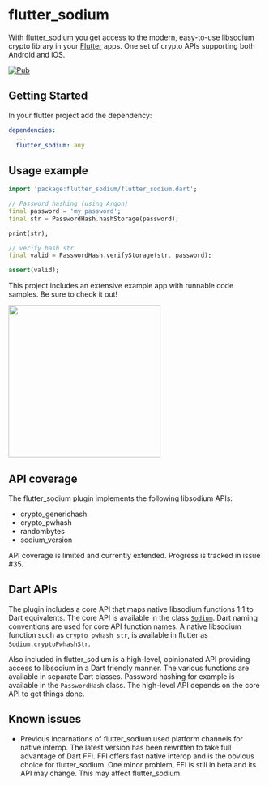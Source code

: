 # flutter_sodium

With flutter_sodium you get access to the modern, easy-to-use [libsodium](https://download.libsodium.org/doc/) crypto library in your [Flutter](https://flutter.io) apps. One set of crypto APIs supporting both Android and iOS.

[![Pub](https://img.shields.io/pub/v/flutter_sodium.svg)](https://pub.dartlang.org/packages/flutter_sodium)

## Getting Started

In your flutter project add the dependency:

```yml
dependencies:
  ...
  flutter_sodium: any
```
## Usage example

```dart
import 'package:flutter_sodium/flutter_sodium.dart';

// Password hashing (using Argon)
final password = 'my password';
final str = PasswordHash.hashStorage(password);

print(str);

// verify hash str
final valid = PasswordHash.verifyStorage(str, password);

assert(valid);
```

This project includes an extensive example app with runnable code samples. Be sure to check it out!

<img src="https://raw.githubusercontent.com/firstfloorsoftware/flutter_sodium/master/example/assets/screenshots/screenshot1.png" width="300">

## API coverage
The flutter_sodium plugin implements the following libsodium APIs:
- crypto_generichash
- crypto_pwhash
- randombytes
- sodium_version

API coverage is limited and currently extended. Progress is tracked in issue #35.

## Dart APIs
The plugin includes a core API that maps native libsodium functions 1:1 to Dart equivalents. The core API is available in the class [`Sodium`](https://github.com/firstfloorsoftware/flutter_sodium/blob/master/lib/flutter_sodium.dart). Dart naming conventions are used for core API function names. A native libsodium function such as `crypto_pwhash_str`, is available in flutter as `Sodium.cryptoPwhashStr`.

Also included in flutter_sodium is a high-level, opinionated API providing access to libsodium in a Dart friendly manner. The various functions are available in separate Dart classes. Password hashing for example is available in the `PasswordHash` class. The high-level API depends on the core API to get things done.

## Known issues
- Previous incarnations of flutter_sodium used platform channels for native interop. The latest version has been rewritten to take full advantage of Dart FFI. FFI offers fast native interop and is the obvious choice for flutter_sodium. One minor problem, FFI is still in beta and its API may change. This may affect flutter_sodium.